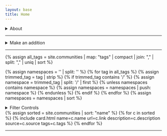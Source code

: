 ```yaml
---
layout: base
title: Home
---
```


<details name="about">
  <summary>About</summary>
  <p>This is a lightweight directory of Toronto's various communities. It is intended to facilitate the discovery of communities in Toronto and as serve as an example of community centred data.</p> 
  <p>Currently in early development, the data structure and directory content will be evolving as requirements and insights emerge.</p> 
  <p>This initiative is an open collaboration. You are welcome to contribute. To get involved or learn more please come to Civic Tech Toronto's hacknights on Tuesday evenings, or 1RG's monthly Civic Sundays.</p>
  <p>For ease of access you can get the directory in <code>JSON</code> or <code>CSV</code> formats from the following:</p>
  <ul>
  <li><a href="{{"/all.csv" | relative_url }}">all.csv</a></li>
  <li><a href="{{"/all.json" | relative_url }}">all.json</a></li>
  </ul>
</details>
<hr/>
<details name="additions">
  <summary>Make an addition</summary>

<p>Add or edit entries:</p>
<ol>
<li>by using the <a href="https://github.com/CivicTechTO/toronto-community-directory/issues/new?template=add_community.yml
">add a community</a> issue form template on github.</li>
<li>by including a record in <code>_communities</code> on <a href="https://github.com/CivicTechTO/toronto-community-directory">CivicTechTO/toronto-community-directory</a>.</li>
</ol>
</details>
<hr/>

{% assign all_tags = site.communities | map: "tags" | compact | join: "," | split: "," | uniq | sort %}

{% assign namespaces = '' | split: '' %}
{% for tag in all_tags %}
{% assign trimmed_tag = tag | strip %}
{% if trimmed_tag contains '/' %}
{% assign namespace = trimmed_tag | split: '/' | first %}
{% unless namespaces contains namespace %}
{% assign namespaces = namespaces | push: namespace %}
{% endunless %}
{% endif %}
{% endfor %}
{% assign namespaces = namespaces | sort %}

<details name="filters">
  <summary>Filter Controls</summary>
  <div id="filter-bar">
    <div>
      <button class="filter-btn active" data-filter="all">Show All</button>
      <button id="filter-mode-toggle" class="filter-toggle" role="button">Mode: ANY (OR)</button>
    </div>
    
    {% for namespace in namespaces %}
      <fieldset>
        <legend>{{ namespace | replace: '-', ' ' | capitalize }}</legend>
        {% for tag in all_tags %}
          {% assign trimmed_tag = tag | strip %}
          {% assign tag_namespace = trimmed_tag | split: '/' | first %}
          {% if tag_namespace == namespace %}
            {% assign tag_value = trimmed_tag | split: '/' | last %}
            <button class="filter-btn" data-filter="{{ trimmed_tag }}">{{ tag_value | replace: '-', ' ' }}</button>
          {% endif %}
        {% endfor %}
      </fieldset>
    {% endfor %}

    {% assign unnamespaced_tags = '' | split: '' %}
    {% for tag in all_tags %}
      {% assign trimmed_tag = tag | strip %}
      {% unless trimmed_tag contains '/' %}
        {% assign unnamespaced_tags = unnamespaced_tags | push: trimmed_tag %}
      {% endunless %}
    {% endfor %}

    {% if unnamespaced_tags.size > 0 %}
      <fieldset>
        <legend>Other</legend>
        {% for tag in unnamespaced_tags %}
          <button class="filter-btn" data-filter="{{ tag }}">{{ tag | replace: '-', ' ' }}</button>
        {% endfor %}
      </fieldset>
    {% endif %}

  </div>
</details>

<div class="grid-upgrade">
  {% assign sorted = site.communities | sort: "name" %}
  {% for c in sorted %}
    {% include card.html name=c.name url=c.link description=c.description source=c.source tags=c.tags %}
  {% endfor %}
</div>

<hr/>
